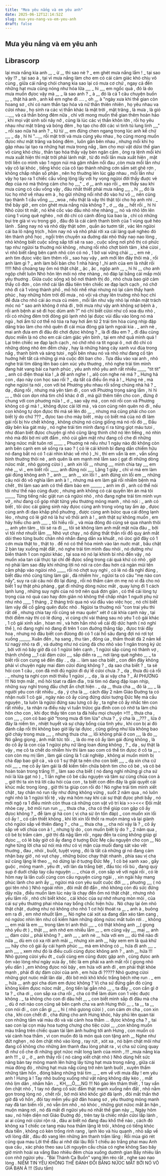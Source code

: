 ```yaml
---
title: "Mưa yêu nắng và em yêu anh"
date: 2025-06-12T12:14:52Z
slug: mua-yeu-nang-va-em-yeu-anh
draft: false
---
```


## Mưa yêu nắng và em yêu anh

## Librascorp

lại mưa nắng kìa anh ,,, 
_ ừ ,,, thì sao nè ? 
_ em ghét mưa nắng lắm ! 
_ tại sao vậy !? 
_ tại sao à , tại vì mưa nắng làm cho em có cái cảm giác khó chịu vô cùng , giữa cái nắng chói chang kia sao lại có mưa cơ chứ , ngay cả đến những hạt mưa cũng nóng như hóa lữa ,,,, 
_ hì ,,,, em ngốc quá , đó là do mưa muốn đựoc vậy mà ,,, 
_ là sao anh ? 
_ à ,,, đó là cả 1 câu chuyện buồn ,,, 
_ thật hả anh , anh kể em nghe đi …. 
_ oh ,,, à 
"ngày xưa khi thế gian còn hoang sơ , chỉ có nam thần tạo hóa và nữ thần thiên nhiên , họ yêu nhau va cứoi nhau , họ sinh ra các vị thần khác là mặt trời , mặt trăng , là mưa , là gió …,,,, và cả thần bóng đêm nữa , chỉ với mong muốn thế gian thêm hoàn hảo , khi mọi vật sinh sôi nãy nở , cũng là lúc các vị thần khôn lớn , rồi họ yêu nhau như mặt trăng và bóng đêm , họ tạo cho đời các vì tinh tú lung linh ,,,," 
_ rồi sao nữa hả anh ? 
_ từ từ ,,, em đừng chen ngang trong lúc anh kể chứ ,,,, 
_ dạ , hì hì 
"…,,, rồi mặt trời và mưa cũng yêu nhau , họ cũng mong muốn đựoc như mặt trăng va bóng đêm , luôn gần bên nhau , nhưng mổi khi họ gặp nhau lại tạo ra những hạt mưa trong nắg , làm cho mọi vật dứoi thế gian vô cùng khó chịu , thần tạo hóa thấy vậy bèn ngăn cấm , ông ra lệnh mổi khi mưa xuất hiện thì mặt trời phải lánh mặt , từ đó mổi lần mưa xuất hiện , mặt trời liền co mình vào 1 ngọn núi mà gặm nhắm nổi đau ,còn mưa mổi lần như vậy cô lại khóc , tiếng khóc của cô tạo thành những cơn sấm sét ghê rợn , không chấp nhận số phận , nên họ thuờng lén lúc gặp nhau , mổi lần như vậy họ tạo ra 1 chiếc cầu vồng lộng lẩy với hy vọng ngừoi đời thấy đuợc vẻ đẹp của nó mà thông cảm cho họ ,,,," 
_ ơ ,,, anh xạo rồi ,, em thấy sau khi mưa củng có cầu vồng vậy , đâu nhất thiết phải mưa nắng ,,,, 
_ hì ,,, đó là lúc họ nhớ về nhau em à , họ gửi những nổi nhớ đó vào hư vô ,,, nên củng tạo thành 1 cầu vồng ,,,, 
_woa , nếu thật là vậy thì thật tội cho họ anh nhỉ . 
_ thế bây giờ , em còn ghét mưa nắng nửa không ? 
_ ơ ,,, dạ ,,, hết rồi ,, hì hì 
Nhỏ cừoi tít mắt , nó khẻ cốc vào đầu nhỏ nhẹ nhàng ,,, nó và nhỏ lớn lên cùng 1 vùng quê nghèo , nơi đó chỉ có cánh đồng lúa bao la , chỉ có những bụi tre già vi vu trong gió , đâu đó là cái cảnh thanh bình của 1 vùng quê hẻo lánh . 
Sáng nay nó và nhỏ dậy thật sớm , quần áo tuơm tất , vác lên ngừoi cái ba lô nặng trịch , hôm nay nó và nhỏ phải rời xa cái láng quê nghèo đó lên thành phố học , ngồi trên chuyến xa đuờng dài nhỏ thấy nao nao lòng , nhỏ không biết cuộc sống sắp tới sẽ ra sao , cuộc sống nơi phố thị có phức tạp như ngừoi ta thuờng nói không , nhưng rồi nhỏ chợt bình tâm , khẻ cừoi , vì nhỏ biết rằng bên cạnh nhỏ còn có nó , 1 bờ vai vững chải ,,, 
_ em nè , anh tìm đựoc việc làm thêm rồi 
_ sao hay vậy , anh mới lên đây thôi mà , rồi anh làm gì ? 
_ anh làm bồi bàn cho 1 nhà hàng ! 
_hì anh của em là nhất rồi !!!!! 
Nhỏ choàng tay ôm nó thật chặt 
_ ặc , ặc , ngộp anh ,,, 
_ hì hì ,,, cho anh ngộp chết luôn 
Nhỏ hôn lên môi nó nhẹ nhàng , nó đáp lại bằng cái mấp môi yêu thuơng . Giửa cuộc sống xô bồ nơi thành thị đó , nhỏ chưa bao giờ cảm thấy cô đơn , còn nhớ cái lần đầu tiên trên chiếc xe đạp lạch cạch , nó chở nhỏ đi cả 1 vòng thành phố , mồ hôi nhể nhại nhưng nó lại cảm thấy hạnh phúc , hay những hôm trời đổ mưa , nó vội vả chạy lên truờng nhỏ học chỉ để đưa cho nhỏ cái áo mưa củ mèm , mổi lần như vậy nhỏ lại nhăn mặt trách móc nó " sao anh không ở nhà đi , trời mưa như vậy anh không sợ bệnh à , rồi anh bệnh ai sẽ đi học dùm anh ?" nó chỉ biết cừoi như cố xoa dịu nhỏ , rồi có những đêm trời đông gió lạnh nhỏ lại đưọc vùi đầu vào lòng nó mà ngủ , hơi ấm từ cơ thể nó tỏa ra hay hơi ấm từ 2 trái tim hòa cùng nhịp đập dâng trào làm cho nhỏ quên đi cái mùa đông giá lạnh ngoài kia . 
_ anh nè , mai anh đưa em đi đâu đó chơi đựoc không ? 
_ là đi đâu em ? 
_ đi đâu cũng đựoc miển là nó cho em cái cảm giác yên bình , tại em nhớ quâ mình quá ! 
Lại trên chiếc xe đạp lạch cạch , nó chở nhỏ ra tít ngoại ô , nơi đó chỉ có những dòng nhỏ êm đềm chảy , hay là những hàng cây xanh vui đùa trong nắg , thanh bình và sáng tưoi , ngồi bên nhau nó và nhỏ như đang cố tận huởng hết tất cả những gì mà cuộc đời ban cho . Tựa đầu vào vai anh , nhỏ nghe trái tim dâng lên bao cảm xúc yêu thuơng , nhỏ nghe trái tim mình đang hát vang bài ca hạnh phúc , yêu anh nhỏ yêu anh rất nhiều ,,,,,,, 
"tit tit" 
_ anh có điện thoại kìa ! 
_à để anh nghe ! 
_ alô con nghe nè má ? 
_ Hưng hả con , dạo này con học sao rồi ? 
_ dạ tất cả điều ổn má à ! 
_ Hưng nè , mà nghe ngừoi ta nói , con với bé Phương yêu nhau rồi sống chúng nhà hả ? 
_ dạ , đúng rồi , nhưng má yên tâm đi , con với Phương trong sáng lắm , hì hì ,,, 
_ thôi con dọn nhà tìm chổ khác ở đi , má gửi thêm tiền cho con , đừng ở chung với con phuơng nửa ! 
_ ơ ,, sao vậy má , con nói rồi con và Phương không có gì mà ! 
_ không đựoc cải lời má , và con củng nên quên nó đi , nếu con không tự dọn đựoc thì má sẻ lên đó ,,, 
_ nhưng má cũng phải cho con biết lý do chứ ??? 
_ đựoc tao cho mày biết , mày có biết má của nó đi làm gái rồi bị hiv chết không , không chừng nó cũng giống má nó rồi đó ,,, 
Đầu dây bên kia gát máy , nó nghe trái tim mình đang rỉ ra từng giọt máu tưoi , như đóan biết đựoc chuyện gì nhỏ cũng lặng thinh chờ nó lên tiếng , nó nhìn nhỏ mà đôi bờ mi ướt đẩm , nhỏ cúi gằm mặt như đang cố che đi những hàng nứoc mắt tuôn rơi ,,,,,,, 
_ Phuơng nè nếu như 1 ngày nào đó không còn anh bên cạnh em sẽ sống ra sao ? 
( có lẻ cái khinh bỉ đang dần chiếm hửu nó đang bắt nó có 1 cái nhìn khác về nhỏ ) 
_hì , thì em vẩn là em , vẩn sống bình thuờng thôi nè , anh quên là em mạnh mẽ lắm sao 
( gạt đi những dòng nứoc mắt , nhỏ gựong cừoi ) 
_ anh xin lổi ,,, nhưng ,,,, mình chia tay ,,,, em nhé ,,, vì 
_ em biết rồi .,,,,,, anh đừng nói ,,,,, 
Lặng 1 giây 
_ chỉ vì má em làm gái đúng không anh ? 
_ anh ,,,, anh ,,, xin lổi ! 
_ anh đừng xin lổi em ,,, nhửng câu nói đó vô nghỉa lắm anh à ! 
_ nhưng má em làm gái rồi nhiểm bệnh mà chết , thì làm sao anh có thể đảm bảo em ,,,,,,,,, 
_ anh im đi , anh có thể nói tôi như thế nào củng đuợc , nhưng anh không có cái quyền lên án má tôi ,,,,,,,, 
Từng tiếng nấc giật run cả ngừoi nhỏ , nhỏ đang nghe trái tim mình vụn vở , như đang cố góp nhặt từng yêu thương mỏng manh , nhỏ nói : 
_ anh có biết , tôi ứoc cái giáng sinh này đựoc cùng anh trong vòng tay ấm áp , đựoc cùng anh đi dạo khắp phố phuờng , được cùng anh bứoc qua cái đông lạnh lẻo , nhưng có lẻ giờ nó là hư vô thôi anh à ! 
_ anh thật sự không muốn , em hảy hiểu cho anh ,,,,, 
_ tôi hiểu rồi ,, và mùa đông đó củng sẻ qua nhanh thôi ,,, anh yên tâm ,, tôi sẻ ra đi ,,,, tôi sẻ không làm anh mất mặt nửa đâu ,, bởi vì tôi nhơ nhuốt lắm ,,,, 
Nhỏ vụt chạy , nó đứng thất thần rồi đổ quỵ ánh mắt dỏi theo từng buớc chân nhỏ nhắn đang dần xa khuất , nó ứoc giờ đây có 1 cơn mưa thật to , thật to . để nó có thể hòa mình vào làn nuớc mát , bấu chặt 2 bàn tay xuống mặt đất , nó nghe trái tim mình đau nhói , nó dường như biến thành 1 con ngừoi khác , tại soa nó nó lại khinh bỉ nhỏ đến vậy , nó muốn xóa tan cái thực tại chỉ để đựoc sống trong cái quá khứ có nhỏ , giờ nó phải làm sao đây khi những lời nó nói ra còn đau hơn cả ngàn mủi tên cắm phập vào ngừoi nhỏ ,,,,,,, rồi nó chợt suy nghỉ , có lẻ nó đả nghỉ đúng , biết đâu nhỏ cũng từng làm gái , đả nhiểm hiv , ngừoi ta có câu "mẹ nào con nấy", suy ra cái câu nói đó lại đúng , rồi nó thầm cám ơn mẹ nó vì đả cho nó biết 1 sự thật phủ phàng , gạt đi những dòng nứoc mắt , quay lưng đi 1 cách lạnh lung , những suy nghỉ của nó trở nên quá đơn giản , có thể cái lòng tự trọng của nó quá cao hay đơn giản nó không thể chấp nhận 1 nguời phụ nử như nhỏ ,,,,,, 
1 tháng , 2 tháng trôi qua nó vùi đầu vào việc học , nó chỉ biết làm vậy để cố gắng quên đưôc nhỏ . Ngừoi ta thuờng nói "con trai yêu thì rất dể , nhưng chia tay rồi cũng sẻ mau quên" xét ở cái khía cạnh này , tại thời điểm này thì có lẻ đúng , vì củng chỉ vài tháng sau nó yêu 1 cô gái khác , 1 cô gái xinh xắn , hòan mỉ , và hơn hẳn nhỏ về cái độ dức hạnh ( nó nghỉ thế ), nó đang nghỉ nó đang đi trên 1 con đuờng thẳng tấp , đựoc trải đầy hoa , nhưng nó đâu biết con đừong đó có 1 cái hố sâu đang đợi nó rơi tọt xuống ,,,,,,,,, Xuân đến , hạ sang , thu tàn , đông úa , thấm thoát đả 2 năm kể từ nagỳ nhỏ ra đi , và duờng như nó củng đả cho nhỏ vào 1 ngăn trong ký ức , bởi với nó bây giờ đả có 1 ngừoi bên cạnh , 1 ngừoi sắp cùng nó thành vợ , thành chồng ,,,,1 cái đám cứoi ,,,, sắp diển ra ,,,, nơi làng quê nghèo ,,, 
_ ta biết rồi con cung sẻ đến đây . 
_ dạ ... làm sao cha biết 
_ con đến đây không phải vỉ chuyện ngày mai đám cứoi đúng không ? 
_ dạ sao cha biết ? 
_ ta sẻ hỏi con 1 câu , con đã mời đủ ngừoi đi dự lể cứoi chưa .? 
_ dạ , thưa đủ cả rồi . 
_ nhưng ta nghỉ con mời thiếu 1 ngừoi ,. 
_ dạ , là ai vậy cha ? 
_ ÁI PHƯƠNG !!! 
Nó trợn mắt , mồ hôi tóat ra đầm đìa , trái tim nó đang đập loạn nhịp, những suy nghỉ trong đầu chợt ẩn chợt hiện . 
_ dạ ,,, thưa cha ,,, đó là ,,,, 
_ là người yêu con rất nhiều 
_ dạ , ý cha là ,,,.
 cách đây 2 năm Giáo Đuờng ta có nhận nuôi 1 cô gái , ngày nào cô ấy củng đứng dứoi tuợng Đức Mẹ mà cầu nguyện , ta luôn là ngừoi đứng sau lưng cô ấy , ta nghe cô ấy nhắc tên con rất nhiều , ta nhận ra điều này vì tuần trứoc gia đình con có nhờ ta làm chủ hôn cho con , khi đọc thấy tên con ta đả hiểu mọi chuyện >!!! 
_ thưa cha , con ,,,, 
_ con có bao giờ "trong mưa đi tìm lửa" chưa ? 
_ ý cha là ,,,??? 
_ lửa ở đây là niềm tin , nhiệt huyết và sự cháy bổng của tình yêu , khi con bị ai đó đánh cắp rồi thì không bao giờ lấy lại đựoc , cũng giống như lữa không bao giờ cháy trong mưa ,,,, 
_ nhưng thưa cha ,,, lổi không phải ở con ,,,, là do ,,, 
Nó gằng giọng , ánh mắt tức tối . 
_ là do mẹ cô ấy làm gái đúng không , là do cô ấy là con của 1 ngừoi phụ nữ lăng loan đúng không , ? 
_ dạ , sự thật là vậy , mẹ cô ta chết do nhiễm hiv thì làm sao com có thể tin đựoc ở cô ta ,,, 
_ con còn mụ mị lắm , làm gái cũng là 1 cái nghiệp , không ai muốn mình bị chà đạp bao giờ cả , và có 1 sự thật ta nên cho con biết ,,,, 
_ dạ xin cha cứ nói ,,,, 
_ mẹ cô ấy làm gái là để kiếm tiền chữa bệnh tim cho cô bé , và cô bé hoàn toàn trong trắng !!! 
_ làm sao cha biết ( nó đang nghỉ những gì cha sứ nói là lừa gạt nó ) 
_ 1 lần nghe cô bé cầu nguyện và tâm sự cùng chúa con à ,, giờ thì ta xin trả lời câu hỏi của con , ta biết con đến đây là giải quyết cái khúc mắc trong lòng , giờ thì ta giúp con rồi đó ! 
Nó nghe trái tim mình xiết chặt , tay chân nó run rẩy như đứng không vửng , suốt 2 năm qua , nó luôn nghỉ nhỏ là 1 ngừoi tồi tệ , vậy mà hôm nay khi cái sự thật đựoc phơi bầy , nó mới ngộ ra 1 điều mình còn thua cả những con vật vô tri kia >>><<< 
Đôi mắt nhòe cay , bờ môi run run ,,, 
_ thưa cha , cha có thể giúp con gặp cô ấy đựoc không ? 
_ đễ làm gì hả con ( vị cha sừ ôn tồn đáp) 
_ con muốn xin lổi cô ấy ! 
_ có cần thiết không , khi lời xin lổi thốt ra muộn màng và lại giành chó ngừoi sắp về thiên đàng ? 
_ cha ,,, thưa cha ,,, cha nói vậy là ? 
_ cô ấy sắp về với chúa con à ! 
_ nhưng lý do , con muốn biết lý do ? 
_ 2 năm qua , cô bé bị trầm cảm , giờ thì đả nặg lắm rồi , ngay đến ta củng không giúp gì đựoc ,,, có lẻ bây giờ cô ấy đang ở tuợng Đức Mẹ cầu nguyện cho con ,,, 
Nó nghe từng lời cha sứ nói mà như có vị mặn của muối đang sát vào vết thuơng , đau , nhói , buốt, tuyệt vọng , đó là tất cả những gì nó đang cảm nhận bay giờ , nó vụt chạy , những bứoc chạy thật nhanh , phía sau vị cha sứ cũng lặng lẽ theo ,,, nó dừng lại ở tuợng Đức Mẹ , 1 cô bé xanh xao , gầy guộc , mỏng manh , yếu ớt , với làn da trắng bệt , đầu tóc rối bù , đang quỳ sụp ở duới chấp tay cầu nguyện … 
_ chúa ơi , con sắp về với ngài rồi , có lẻ hôm nay là lần cuối cùng con cầu nguyện cùng ngài , , xin ngài hãy mang phúc lành cho anh ấy ,,, ngừoi mà con yêu suốt cuộc đời ,,, 
_ phuơng ,,,, ( nó gọi tên nhỏ ) 
Nhỏ ngoái nhìn , đôi mắt đờ đẩn , nhỏ không còn đủ sức đứng dậy nữa , điều muốn làm lúc này là chạy đến ôm nó thật chặt , nhưng nhỏ yếu lắm rồi , nhỏ chỉ biết khóc , cái khóc của sự nhớ nhung mòn mỏi , của cái sự yêu thương phai nhòa nay bổng chốc hiện hữu . Nó chạy lại ôm nhỏ thật chặt , duờng như nó không cho nhỏ 1 cơ hội thoát ra ,,, 
_ anh à , buông em ra đi , em nhơ nhuốt lắm ,,, 
Nó nghe cái xót xa đang dằn xéo tâm cang , nó ngứoc nhìn lên như cố kiềm hảm những dòng nứoc mắt tuôn rơi .
_ không ,,, em mãi là em ,,,, trong tâm trí anh thôi ,,,, 
_ có thật không anh ,,,( giọng nhỏ yếu ớt ) 
_ thật ,,,, anh nhớ em nhiều lắm ,,, 
_ em cũng vậy ,,,, mai ,,, anh ,,, đám cứoi ,, phải không ? 
_ anh ,,, 
_ anh nè ,,, hứa với em ,,,, dù thế nào đi nữa ,,, dù em có xa rời anh mãi ,,, nhưng xin anh ,,, hãy xem em là quá khứ ,,,, hãy cho cô gái ấy cái hạnh phúc ,,,, mà em không có ,,, hứa đi anh ,,,, 
_ anh ,,,, 
_ xem như đó là điều cuối cùng đựoc không anh ? 
_ anh ,,, hứa !!! 
Nhỏ gựong cừoi yếu ớt 
_ cuối cùng em cũng được gặp anh , cũng đựoc anh ôm vào lòng như ngày xưa ấy , tiếc là em phải xa anh mất rồi ( giọng nhỏ yếu dần ) 
_em không đựoc nói bậy , em hứa với anh đi , em phải thật khỏe mạnh , phải đi dự đám cứoi của anh , em hứa đi ????? 
Nhỏ guợng cừoi những giọt nưóc mắt lăn dài , đôi bờ môi khô khốc trắng bệch nhẹ run . 
_ em ,, hứa ,,, anh gọi cha dùm em đựoc không ? 
Vị cha sứ đứng gần đó cũng không kiềm đựoc nứoc mắt ,, ông tiến lại gần nhỏ ,,, 
_ ta đây ,, con cần gì ở ta ? 
_ cha ơi ,, con sắp xa cha rồi ,, cha có thể làm dùm con 1 việc đuợc không . 
_ ta không cho con đi dâu hết ,,, 
_ con biết mình sắp đi đâu mà cha ,, dù ở nơi nào con cũng sẽ bên cạnh cha va anh Hưng thôi ,,, 
_ ta ,,, ta ,,, con nói đi ,, con cần gì ,,, 
_ hì ( nhỏ gựong cừoi ) , con cám ơn cha , con xin cha , khi con chết đi , cha đừng cho anh Hưng khóc, hãy phủ lên quan tài con những tấm vải màu đỏ và vài cành hoa thắm … đựoc không cha ? 
_ tai sao con lại cọn màu hoa tuợng chưng cho tiệc cứoi ,,, 
_con không muốn màu trắng trên chiếc quan tài làm ảnh huởng tới anh Hưng , con muốn có vài cành hoa thắm , vì con muốn đó là món quà con tặng anh ,,, 
Nghe như đứt nghẹn , nó ôm chặt nhỏ vào lòng , ray rứt , xót xa , nó bậm chặt môi như đang cố không cho những âm thanh đau lòng phát ra , vị cha sứ cũng quay đi như cố che đi những giọt nứoc mắt long lanh của mình ,.!!! 
_mưa nắng kìa anh !!! 
_ ừ ,, ờ ,, anh thấy rồi ( nó càng xiết chặt nhỏ ) 
Nhỏ dùng hết sức nâng bàn tay mỏng manh lên hứng lấy từng hạt mưa trong nắng , giữa cái mùa đông đó , những hạt mưa nắg cũng trở nên lạnh buốt , xuyên thấm những tâm hồn , đóng băng những trái tim ,,, 
_ em về với mưa đây ! em yêu anh ! Hưng à ! 
Tay nhỏ buông xuống nhứ vật nặng không dây kéo , , mắt nhỏ lịm dần , nhắm hẳn . 
_ KH,,,,,Ô,,,,,NG !!! 
Nó gào lên thảm thiết , 1 tay vẩn ôm chặt nhỏ , 1 tay nó đang cố sức đấm thật mạnh xuống nền đất , nhỏ nằm gọn trong lòng nó , chết rồi , bờ môi khô khốc giờ đã lạnh , đôi mắt thẩn thờ giờ đã vô hồn , đôi tay mềm yếu giờ đãn hoang sơ , yêu thuơng mỏng manh nay đã tan biến rồi , nó vẫn ôm nhỏ , nó khóc , những giọt nứoc mắt ân hận , muộn màng rơi , nó đã mất đi ngừoi yêu nó nhất thế gian này ,,, 
Ngày hôm sau , nó hiện diện nơi Giáo Đuờng đó , trên tay là chiếc nhẩn cứoi lấp lánh , ai ai cũng nói cừoi rộn rả , đâu ai biết nó đang đau khổ thế nào , cách đó không xa 1 chiếc ce tang màu hoa thấm lặng lẽ trôi , không có tiếng khóc đưa tiển , không có kèn trống rình rang , lạnh lẻo và hiu quạnh , nhỏ sắp về với lòng đất , đâu đó vang lên những âm thanh trầm lắng : 
Rồi mùa gió rét cũng qua mau 
Lời thề đầu ai nhớ dài lâu 
Rồi 1 chiều áo trắng phai mau 
Anh qua cầu , xác pháo theo sau 
Lời nguyện cầu chúa có nghe không 
Sao bây giờ mình hoài xa vắng 
Bao nhiêu đêm chúa xuống duơmh gian 
Bấy nhiêu lần con nhờ ngừoi yêu . 
"Bài Thánh Ca Buồn" vang lên réo rắt , nghe sao nao lòng . 
NIỀM TIN YÊU KHÔNG THỂ ĐÁNH ĐỔI BẰNG NỨOC MẮT 
BỞI NÓ VÔ GIÁ BẠN À !!! 
(Sưu tầm)